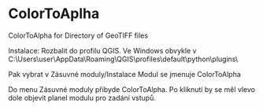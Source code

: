 # ColorToAplha
ColorToAlpha for Directory of GeoTIFF files

Instalace: Rozbalit do profilu QGIS. Ve Windows obvykle v C:\Users\user\AppData\Roaming\QGIS\profiles\default\python\plugins\

Pak vybrat v Zásuvné moduly/Instalace
Modul se jmenuje ColorToAlpha

Do menu Zásuvné moduly přibyde ColorToAlpha. 
Po kliknutí by se měl vlevo dole objevit planel modulu pro zadání vstupů.
